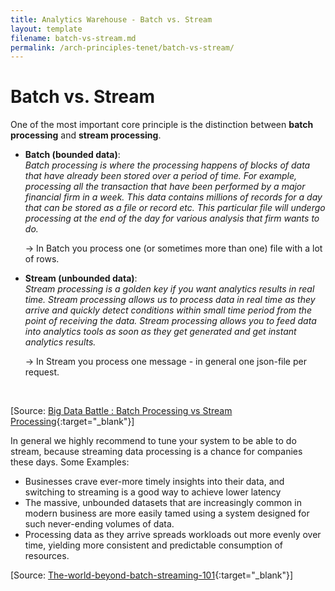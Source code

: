```yaml
---
title: Analytics Warehouse - Batch vs. Stream
layout: template
filename: batch-vs-stream.md
permalink: /arch-principles-tenet/batch-vs-stream/
--- 
```


# Batch vs. Stream

One of the most important core principle is the distinction between **batch processing** and **stream processing**.

- **Batch (bounded data)**:<br/>
    *Batch processing is where the processing happens of blocks of data that have already been stored over a period of time. For example, processing all the transaction that have been performed by a major financial firm in a week. This data contains millions of records for a day that can be stored as a file or record etc. This particular file will undergo processing at the end of the day for various analysis that firm wants to do.* 

    → In Batch you process one (or sometimes more than one) file with a lot of rows.

- **Stream (unbounded data)**:<br/>
    *Stream processing is a golden key if you want analytics results in real time. Stream processing allows us to process data in real time as they arrive and quickly detect conditions within small time period from the point of receiving the data. Stream processing allows you to feed data into analytics tools as soon as they get generated and get instant analytics results.* 

    → In Stream you process one message - in general one json-file per request. 
<br/>

[Source: [Big Data Battle : Batch Processing vs Stream Processing](https://medium.com/@gowthamy/big-data-battle-batch-processing-vs-stream-processing-5d94600d8103){:target="_blank"}]

In general we highly recommend to tune your system to be able to do stream, because streaming data processing is a chance for companies
these days. Some Examples:
- Businesses crave ever-more timely insights into their data, and switching to streaming is a good way to achieve lower latency
- The massive, unbounded datasets that are increasingly common in modern business are more easily tamed using a system designed for such never-ending volumes of data.
- Processing data as they arrive spreads workloads out more evenly over time, yielding more consistent and predictable consumption of resources.

[Source: [The-world-beyond-batch-streaming-101](https://www.oreilly.com/radar/the-world-beyond-batch-streaming-101/){:target="_blank"}]

